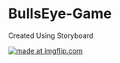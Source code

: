 # BullsEye-Game
Created Using Storyboard

<a href="https://imgflip.com/gif/3bfbrv"><img src="https://i.imgflip.com/3bfbrv.gif" title="made at imgflip.com"/></a>
